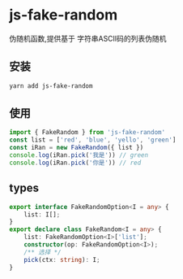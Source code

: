 # js-fake-random
伪随机函数,提供基于 字符串ASCII码的列表伪随机

## 安装
```bash
yarn add js-fake-random
```

## 使用
```typescript
import { FakeRandom } from 'js-fake-random'
const list = ['red', 'blue', 'yello', 'green']
const iRan = new FakeRandom({ list })
console.log(iRan.pick('我是')) // green
console.log(iRan.pick('你是')) // red
```

## types
```typescript
export interface FakeRandomOption<I = any> {
    list: I[];
}
export declare class FakeRandom<I = any> {
    list: FakeRandomOption<I>['list'];
    constructor(op: FakeRandomOption<I>);
    /** 选择 */
    pick(ctx: string): I;
}
```